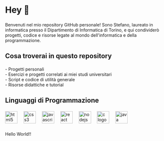 <h1 align="left">Hey 👋</h1>

###

<p align="left">Benvenuti nel mio repository GitHub personale! Sono Stefano, laureato in informatica presso il Dipartimento di Informatica di Torino, e qui condividerò progetti, codice e risorse legate al mondo dell'informatica e della programmazione.</p>

###

<h2 align="left">Cosa troverai in questo repository</h2>

###

<p align="left">- Progetti personali<br>- Esercizi e progetti correlati ai miei studi universitari<br>- Script e codice di utilità generale<br>- Risorse didattiche e tutorial</p>

###

<h2 align="left">Linguaggi di Programmazione</h2>

###

<div align="left">
  <img src="https://cdn.jsdelivr.net/gh/devicons/devicon/icons/html5/html5-original.svg" height="40" alt="html5 logo"  />
  <img width="12" />
  <img src="https://cdn.jsdelivr.net/gh/devicons/devicon/icons/css3/css3-original.svg" height="40" alt="css3 logo"  />
  <img width="12" />
  <img src="https://cdn.jsdelivr.net/gh/devicons/devicon/icons/javascript/javascript-original.svg" height="40" alt="javascript logo"  />
  <img width="12" />
  <img src="https://cdn.jsdelivr.net/gh/devicons/devicon/icons/react/react-original.svg" height="40" alt="react logo"  />
  <img width="12" />
  <img src="https://cdn.jsdelivr.net/gh/devicons/devicon/icons/nodejs/nodejs-original.svg" height="40" alt="nodejs logo"  />
  <img width="12" />
  <img src="https://cdn.jsdelivr.net/gh/devicons/devicon/icons/c/c-original.svg" height="40" alt="c logo"  />
  <img width="12" />
  <img src="https://cdn.jsdelivr.net/gh/devicons/devicon/icons/java/java-original.svg" height="40" alt="java logo"  />
</div>

###

<p align="left">Hello World!!</p>

###

